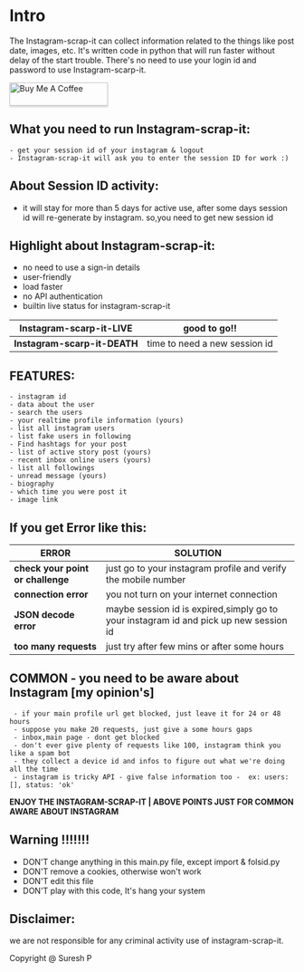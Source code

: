 # Intro

The Instagram-scrap-it can collect information related to the things like post date, images, etc.
 It's written code in python that will run faster without delay of the start trouble. 
There's no need to use your login id and password to use Instagram-scarp-it.


<a href="https://www.buymeacoffee.com/sureshpandiyan" target="_blank"><img src="https://www.buymeacoffee.com/assets/img/custom_images/orange_img.png" alt="Buy Me A Coffee" style="height: 41px !important;width: 174px !important;box-shadow: 0px 3px 2px 0px rgba(190, 190, 190, 0.5) !important;-webkit-box-shadow: 0px 3px 2px 0px rgba(190, 190, 190, 0.5) !important;" ></a>

## What you need to run Instagram-scrap-it:
    - get your session id of your instagram & logout
    - Instagram-scrap-it will ask you to enter the session ID for work :)

## About Session ID activity:
- it will stay for more than 5 days for active use, 
      after some days session id will re-generate by instagram.
	   so,you need to get new session id


## Highlight about Instagram-scrap-it:
- no need to use a sign-in details
- user-friendly
- load faster
- no API authentication
- builtin live status for instagram-scrap-it

| **Instagram-scarp-it-LIVE**  | good to go!!                  |
|------------------------------|-------------------------------|
| **Instagram-scarp-it-DEATH** | time to need a new session id |



## FEATURES:
	- instagram id
	- data about the user
	- search the users
	- your realtime profile information (yours)
	- list all instagram users
	- list fake users in following
	- Find hashtags for your post
	- list of active story post (yours)
	- recent inbox online users (yours)
	- list all followings
	- unread message (yours)
	- biography
	- which time you were post it
	- image link


## If you get Error like this:

| **ERROR**                         | **SOLUTION**                                                                          |
|-----------------------------------|---------------------------------------------------------------------------------------|
| **check your point or challenge** | just go to your instagram profile and verify the mobile number                        |
| **connection error**              | you not turn on your internet connection                                              | 
| **JSON decode error**             | maybe session id is expired,simply go to your instagram id and pick up new session id |
| **too many requests**             | just try after few mins or after some hours                                           |


## COMMON - you need to be aware about Instagram [my opinion's]
     - if your main profile url get blocked, just leave it for 24 or 48 hours
     - suppose you make 20 requests, just give a some hours gaps
     - inbox,main page - dont get blocked 
     - don't ever give plenty of requests like 100, instagram think you like a spam bot
     - they collect a device id and infos to figure out what we're doing all the time
     - instagram is tricky API - give false information too -  ex: users: [], status: 'ok'

**ENJOY THE INSTAGRAM-SCRAP-IT | ABOVE POINTS JUST FOR COMMON AWARE ABOUT INSTAGRAM**

## Warning !!!!!!!
   - DON'T change anything in this main.py file, except import & folsid.py
   - DON'T remove a cookies, otherwise won't work
   - DON'T edit this file
   - DON'T play with this code, It's hang your system
   

## Disclaimer:
we are not responsible for any criminal activity use of instagram-scrap-it.


Copyright @ Suresh P 
 

